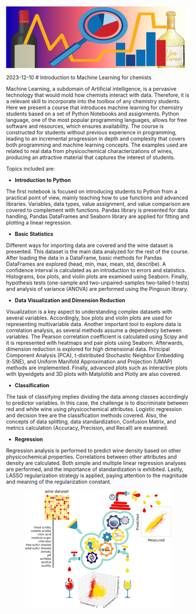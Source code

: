 <p align="center">
  <img src="https://github.com/ML4chemArg/Intro-to-Machine-Learning-in-Chemistry/blob/main/images/banner5.jpg" alt="banner" width="800" />
</p>
2023-12-10
# Introduction to Machine Learning for chemists

Machine Learning, a subdomain of Artificial intelligence, is a pervasive technology that would mold how chemists interact with data. Therefore, it is a relevant skill to incorporate into the toolbox of any chemistry students. Here we present a course that introduces machine learning for chemistry students based on a set of Python Notebooks and assignments. Python language, one of the most popular programming languages, allows for free software and resources, which ensures availability. The course is constructed for students without previous experience in programming, leading to an incremental progression in depth and complexity that covers both programming and machine learning concepts. The examples used are related to real data from physicochemical characterizations of wines, producing an attractive material that captures the interest of students.

Topics included are:
* **Introduction to Python**

The first notebook is focused on introducing students to Python from a practical point of view,
mainly teaching how to use functions and advanced libraries. Variables, data types, value assignment,
and value comparison are covered to complement with functions. Pandas library is presented for data
handling, Pandas DataFrames and Seaborn library are applied for fitting and plotting a linear
regression.

* **Basic Statistics**

Different ways for importing data are covered and the wine dataset is presented. This dataset is the
main data analyzed for the rest of the course. After loading the data in a DataFrame, basic methods for
Pandas DataFrames are explored (head, min, max, mean, std, describe). A confidence interval is
calculated as an introduction to errors and statistics. Histograms, box plots, and violin
plots are examined using Seaborn. Finally, hypothesis tests (one-sample and two-unpaired-samples
two-tailed t-tests) and analysis of variance (ANOVA) are performed using the Pingouin library.

* **Data Visualization and Dimension Reduction**

Visualization is a key aspect to understanding complex datasets with several variables.
Accordingly, box plots and violin plots are used for representing multivariable data. Another important
tool to explore data is correlation analysis, as several methods assume a dependency between
variables. The Pearson correlation coefficient is calculated using Scipy and it is represented with
heatmaps and pair plots using Seaborn. Afterwards, dimension reduction is explored for high
dimensional data. Principal Component Analysis (PCA), t-distributed Stochastic Neighbor Embedding
(t-SNE), and Uniform Manifold Approximation and Projection (UMAP) methods are implemented.
Finally, advanced plots such as interactive plots with Ipywidgets and 3D plots with Matplotlib and
Plotly are also covered.

* **Classification**

The task of classifying implies dividing the data among classes accordingly to predictor variables.
In this case, the challenge is to discriminate between red and white wine using physicochemical
attributes. Logistic regression and decision tree are the classification methods covered. Also, the
concepts of data splitting, data standardization, Confusion Matrix, and metrics calculation (Accuracy,
Precision, and Recall) are examined.

* **Regression**

Regression analysis is performed to predict wine density based on other physicochemical
properties. Correlations between other attributes and density are calculated. Both simple and multiple
linear regression analyses are performed, and the importance of standardization is exhibited. Lastly, LASSO regularization strategy is applied, paying attention to the magnitude and meaning of the regularization constant.


<p align="center">
  <img src="https://github.com/ML4chemArg/Intro-to-Machine-Learning-in-Chemistry/blob/main/images/Fig1.png" alt="fig1" width="400"/>
</p>

